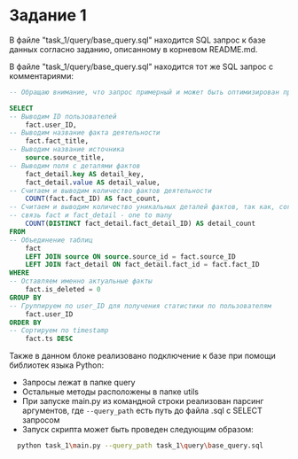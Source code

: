 # Задание 1

В файле "task_1/query/base_query.sql" находится SQL запрос к базе данных согласно заданию, описанному в корневом README.md.

В файле "task_1/query/base_query.sql" находится тот же SQL запрос с комментариями:

```sql
-- Обращаю внимание, что запрос примерный и может быть оптимизирован при уточнении структуры хранилища и тестировании

SELECT
-- Выводим ID пользователей
    fact.user_ID,
-- Выводим название факта деятельности
    fact.fact_title,
-- Выводим название источника
    source.source_title,
-- Выводим поля с деталями фактов
    fact_detail.key AS detail_key,
    fact_detail.value AS detail_value,
-- Считаем и выводим количество фактов деятельности
    COUNT(fact.fact_ID) AS fact_count,
-- Считаем и выводим количество уникальных деталей фактов, так как, согласно схеме ERD,
-- связь fact и fact_detail - one to many
    COUNT(DISTINCT fact_detail.fact_detail_ID) AS detail_count
FROM
-- Объединение таблиц
    fact
    LEFT JOIN source ON source.source_id = fact.source_ID
    LEFT JOIN fact_detail ON fact_detail.fact_id = fact.fact_ID
WHERE
-- Оставляем именно актуальные факты
    fact.is_deleted = 0
GROUP BY
-- Группируем по user_ID для получения статистики по пользователям
    fact.user_ID
ORDER BY
-- Сортируем по timestamp
    fact.ts DESC
```

Также в данном блоке реализовано подключение к базе при помощи библиотек языка Python:
* Запросы лежат в папке query
* Остальные методы расположены в папке utils
* При запуске main.py из командной строки реализован парсинг аргументов, где `--query_path` есть путь до файла .sql с SELECT запросом
* Запуск скрипта может быть проведен следующим образом:
```bash
  python task_1\main.py --query_path task_1\query\base_query.sql
```
